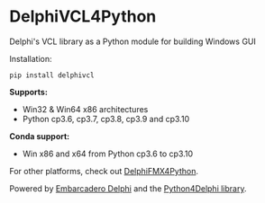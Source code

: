 # DelphiVCL4Python
Delphi's VCL library as a Python module for building Windows GUI

Installation:

    pip install delphivcl
   
<b>Supports:</b>
* Win32 & Win64 x86 architectures
* Python cp3.6, cp3.7, cp3.8, cp3.9 and cp3.10

<b>Conda support:</b>
* Win x86 and x64 from Python cp3.6 to cp3.10

For other platforms, check out [DelphiFMX4Python](https://github.com/Embarcadero/DelphiFMX4Python).

Powered by [Embarcadero Delphi](https://www.embarcadero.com/products/delphi) and the [Python4Delphi library](https://github.com/pyscripter/python4delphi).
